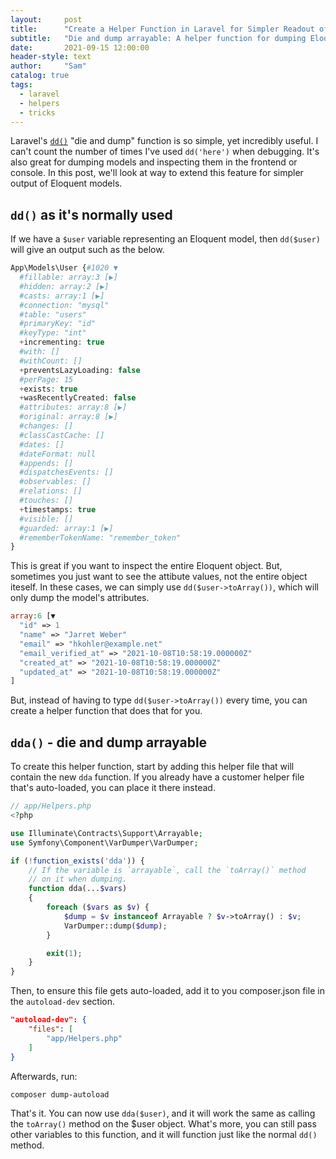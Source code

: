 ```yaml
---
layout:     post
title:      "Create a Helper Function in Laravel for Simpler Readout of Eloquent Dumps"
subtitle:   "Die and dump arrayable: A helper function for dumping Eloquent models attributes."
date:       2021-09-15 12:00:00
header-style: text
author:     "Sam"
catalog: true
tags:
  - laravel
  - helpers
  - tricks
---
```


Laravel's <a href="https://laravel.com/docs/8.x/collections#method-dd" target="_blank" rel="noopener noreferrer">`dd()`</a> "die and dump" function is so simple, yet incredibly useful. I can't count the number of times I've used `dd('here')` when debugging. It's also great for dumping models and inspecting them in the frontend or console. In this post, we'll look at way to extend this feature for simpler output of Eloquent models.

## `dd()` as it's normally used
If we have a `$user` variable representing an Eloquent model, then `dd($user)` will give an output such as the below.

```php
App\Models\User {#1020 ▼
  #fillable: array:3 [▶]
  #hidden: array:2 [▶]  
  #casts: array:1 [▶]
  #connection: "mysql"
  #table: "users"
  #primaryKey: "id"
  #keyType: "int"
  +incrementing: true
  #with: []
  #withCount: []
  +preventsLazyLoading: false
  #perPage: 15
  +exists: true
  +wasRecentlyCreated: false
  #attributes: array:8 [▶]
  #original: array:8 [▶]
  #changes: []
  #classCastCache: []
  #dates: []
  #dateFormat: null
  #appends: []
  #dispatchesEvents: []
  #observables: []
  #relations: []
  #touches: []
  +timestamps: true
  #visible: []
  #guarded: array:1 [▶]
  #rememberTokenName: "remember_token"
}
```


This is great if you want to inspect the entire Eloquent object. But, sometimes you just want to see the attibute values, not the entire object iteself. In these cases, we can simply use `dd($user->toArray())`, which will only dump the model's attributes.

```php
array:6 [▼
  "id" => 1
  "name" => "Jarret Weber"
  "email" => "hkohler@example.net"
  "email_verified_at" => "2021-10-08T10:58:19.000000Z"
  "created_at" => "2021-10-08T10:58:19.000000Z"
  "updated_at" => "2021-10-08T10:58:19.000000Z"
]
```

But, instead of having to type `dd($user->toArray())` every time, you can create a helper function that does that for you. 

## `dda()` - die and dump arrayable

To create this helper function, start by adding this helper file that will contain 
the new `dda` function. If you already have a customer helper file that's auto-loaded, 
you can place it there instead.

```php
// app/Helpers.php
<?php

use Illuminate\Contracts\Support\Arrayable;
use Symfony\Component\VarDumper\VarDumper;

if (!function_exists('dda')) {
    // If the variable is `arrayable`, call the `toArray()` method
    // on it when dumping.
    function dda(...$vars)
    {
        foreach ($vars as $v) {
            $dump = $v instanceof Arrayable ? $v->toArray() : $v;
            VarDumper::dump($dump);
        }

        exit(1);
    }
}
```

Then, to ensure this file gets auto-loaded, add it to you composer.json file in the `autoload-dev` section.

```json
"autoload-dev": {
    "files": [
        "app/Helpers.php"
    ]
}
```

Afterwards, run:
```sh
composer dump-autoload
```

That's it. You can now use `dda($user)`, and it will work the same as calling 
the `toArray()` method on the $user object. What's more, you can still pass other 
variables to this function, and it will function just like the normal `dd()` method.
